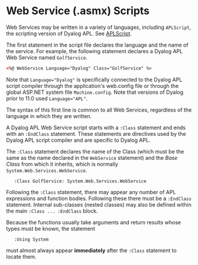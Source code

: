 <h1 class="heading"><span class="name">Web Service (.asmx) Scripts</span></h1>

Web Services may be written in a variety of languages, including `APLScript`, the scripting version of Dyalog APL. See [APLScript](../aplscript/introduction.md).

The first statement in the script file declares the language and the name of the service. For example, the following statement declares a Dyalog APL Web Service named `GolfService`.
```xml
<%@ WebService Language="Dyalog" Class="GolfService" %>
```

Note that `Language="Dyalog"` is specifically connected to the Dyalog APL script compiler through the application's web.config file or through the global ASP.NET system file `Machine.config`. Note that versions of Dyalog prior to 11.0 used `Language="APL"`.

The syntax of this first line is common to all Web Services, regardless of the language in which they are written.

A Dyalog APL Web Service script starts with a `:Class` statement and ends with an `:EndClass` statement. These statements are directives used by the Dyalog APL script compiler and are specific to Dyalog APL.

The `:Class` statement declares the name of the Class (which must be the same as the name declared in the `WebService` statement) and the *Base Class* from which it inherits, which is normally `System.Web.Services.WebService`.
```apl
   :Class GolfService: System.Web.Services.WebService
```

Following the `:Class` statement, there may appear any number of APL expressions and function bodies. Following these there must be a `:EndClass` statement. Internal sub-classes (nested classes) may also be defined within the main `:Class ... :EndClass` block.

Because the functions usually take arguments and return results whose types must be known, the statement
```apl
   :Using System
```

must almost always appear **immediately** after the `:Class` statement to locate them.

